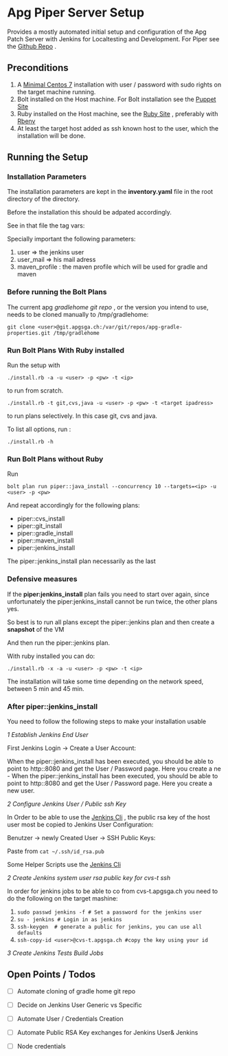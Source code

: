 # Apg Piper Server Setup

Provides a mostly automated initial setup and configuration of the Apg
Patch Server with Jenkins for Localtesting and Development.
For Piper see the [Github Repo]() .

## Preconditions

1. A [Minimal Centos 7](http://linuxsoft.cern.ch/centos/6.10/isos/x86_64/CentOS-6.10-x86_64-minimal.iso) installation with user / password with sudo rights
   on the target machine running.
2. Bolt installed on the Host machine. For Bolt installation see the
   [Puppet Site](https://puppet.com/docs/bolt/latest/bolt_installing.html)
3. Ruby installed on the Host machine, see the  [Ruby Site](https://www.ruby-lang.org/de/documentation/installation/) , preferably with [Rbenv](https://github.com/rbenv/rbenv )
4. At least the target host added as ssh known host to the user, which the installation will be done.

## Running the Setup

### Installation Parameters

The installation parameters are kept in the **inventory.yaml** file in
the root directory of the directory.

Before the installation this should be adpated accordingly.

See in that file the tag vars:

Specially important the following parameters:

1. user => the jenkins user
2. user_mail => his mail adress
3. maven_profile : the maven profile which will be used for gradle and
   maven


### Before running the Bolt Plans

The current apg *gradlehome git repo* , or the version you intend to
use, needs to be cloned manually to /tmp/gradlehome:

`git clone <user>@git.apgsga.ch:/var/git/repos/apg-gradle-properties.git
/tmp/gradlehome `

### Run Bolt Plans With Ruby installed

Run the setup with

`./install.rb -a -u <user> -p <pw> -t <ip>`

to run from scratch.

`./install.rb -t git,cvs,java -u <user> -p <pw> -t <target ipadress>`

to run plans selectively. In this case git, cvs and java.

To list all options, run :

`./install.rb -h`

### Run Bolt Plans without Ruby

Run

`bolt plan run piper::java_install --concurrency 10 --targets=<ip> -u <user> -p <pw>`

And repeat accordingly for the following plans:

- piper::cvs_install
- piper::git_install
- piper::gradle_install
- piper::maven_install
- piper::jenkins_install

The piper::jenkins_install plan necessarily as the last

### Defensive measures

If the **piper:jenkins_install** plan fails you need to start over again,
since unfortunately the piper:jenkins_install cannot be run twice, the
other plans yes.

So best is to run all plans except the piper::jenkins plan and then
create a **snapshot** of the VM

And then run the piper::jenkins plan.

With ruby installed you can do:

`./install.rb -x -a -u <user> -p <pw> -t <ip>`

The installation will take some time depending on the network speed,
between 5 min and 45 min.

### After piper::jenkins_install

You need to follow the following steps to make your installation usable

*1 Establish Jenkins End User*

First Jenkins Login -> Create a User Account:

When the piper::jenkins_install has been executed, you should be able to
point to http:<ip>:8080 and get the User / Password page. Here you
create a ne - When the piper::jenkins_install has been executed, you
should be able to point to http:<ip>:8080 and get the User / Password
page. Here you create a new user.

*2 Configure Jenkins User / Public ssh Key*

In Order to be able to use the [Jenkins Cli](https://www.jenkins.io/doc/book/managing/cli/) , the public rsa key of the
host user most be copied to Jenkins User Configuration:

Benutzer -> newly Created User -> SSH Public Keys:

Paste from
`cat ~/.ssh/id_rsa.pub`

Some Helper Scripts use the [Jenkins Cli](https://www.jenkins.io/doc/book/managing/cli/)

*2 Create Jenkins system user rsa public key for cvs-t ssh*

In order for jenkins jobs to be able to co from cvs-t.apgsga.ch you need
to do the following on the target mashine:

1. `sudo passwd jenkins -f # Set a password for the jenkins user`
2. `su - jenkins # Login in as jenkins`
3. `ssh-keygen  # generate a public for jenkins, you can use all defaults`
4. `ssh-copy-id <user>@cvs-t.apgsga.ch #copy the key using your id`

*3 Create Jenkins Tests Build Jobs*



## Open Points / Todos

- [ ] Automate cloning of gradle home git repo
- [ ] Decide on Jenkins User Generic vs Specific
- [ ] Automate User / Credentials Creation
- [ ] Automate Public RSA Key exchanges for Jenkins User& Jenkins
- [ ] Node credentials






